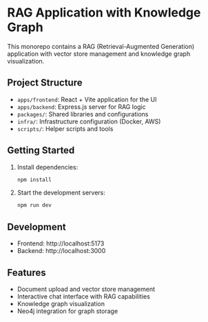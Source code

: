 # RAG Application with Knowledge Graph

This monorepo contains a RAG (Retrieval-Augmented Generation) application with vector store management and knowledge graph visualization.

## Project Structure

- `apps/frontend`: React + Vite application for the UI
- `apps/backend`: Express.js server for RAG logic
- `packages/`: Shared libraries and configurations
- `infra/`: Infrastructure configuration (Docker, AWS)
- `scripts/`: Helper scripts and tools

## Getting Started

1. Install dependencies:
   ```bash
   npm install
   ```

2. Start the development servers:
   ```bash
   npm run dev
   ```

## Development

- Frontend: http://localhost:5173
- Backend: http://localhost:3000

## Features

- Document upload and vector store management
- Interactive chat interface with RAG capabilities
- Knowledge graph visualization
- Neo4j integration for graph storage
